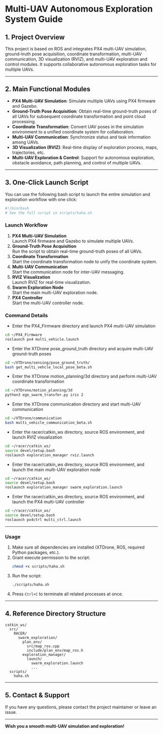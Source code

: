 # Multi-UAV Autonomous Exploration System Guide

## 1. Project Overview

This project is based on ROS and integrates PX4 multi-UAV simulation, ground-truth pose acquisition, coordinate transformation, multi-UAV communication, 3D visualization (RVIZ), and multi-UAV exploration and control modules. It supports collaborative autonomous exploration tasks for multiple UAVs.

---

## 2. Main Functional Modules

- **PX4 Multi-UAV Simulation**: Simulate multiple UAVs using PX4 firmware and Gazebo.
- **Ground-Truth Pose Acquisition**: Obtain real-time ground-truth poses of all UAVs for subsequent coordinate transformation and point cloud processing.
- **Coordinate Transformation**: Convert UAV poses in the simulation environment to a unified coordinate system for collaboration.
- **Multi-UAV Communication**: Synchronize status and task information among UAVs.
- **3D Visualization (RVIZ)**: Real-time display of exploration process, maps, trajectories, etc.
- **Multi-UAV Exploration & Control**: Support for autonomous exploration, obstacle avoidance, path planning, and control of multiple UAVs.

---

## 3. One-Click Launch Script

You can use the following bash script to launch the entire simulation and exploration workflow with one click:

```bash
#!/bin/bash
# See the full script in scripts/haha.sh
```

### Launch Workflow

1. **PX4 Multi-UAV Simulation**  
   Launch PX4 firmware and Gazebo to simulate multiple UAVs.
2. **Ground-Truth Pose Acquisition**  
   Run the script to obtain real-time ground-truth poses of all UAVs.
3. **Coordinate Transformation**  
   Start the coordinate transformation node to unify the coordinate system.
4. **Multi-UAV Communication**  
   Start the communication node for inter-UAV messaging.
5. **RVIZ Visualization**  
   Launch RVIZ for real-time visualization.
6. **Swarm Exploration Node**  
   Start the main multi-UAV exploration node.
7. **PX4 Controller**  
   Start the multi-UAV controller node.

### Command Details

- Enter the PX4_Firmware directory and launch PX4 multi-UAV simulation
```bash
cd ~/PX4_Firmware
roslaunch px4 multi_vehicle.launch
```

- Enter the XTDrone pose_ground_truth directory and acquire multi-UAV ground-truth poses
```bash
cd ~/XTDrone/sensing/pose_ground_truth/
bash get_multi_vehcle_local_pose_beta.sh
```

- Enter the XTDrone motion_planning/3d directory and perform multi-UAV coordinate transformation
```bash
cd ~/XTDrone/motion_planning/3d
python3 ego_swarm_transfer.py iris 2
```

- Enter the XTDrone communication directory and start multi-UAV communication
```bash
cd ~/XTDrone/communication
bash multi_vehicle_communication_beta.sh
```

- Enter the racer/catkin_ws directory, source ROS environment, and launch RVIZ visualization
```bash
cd ~/racer/catkin_ws/
source devel/setup.bash
roslaunch exploration_manager rviz.launch
```

- Enter the racer/catkin_ws directory, source ROS environment, and launch the main multi-UAV exploration node
```bash
cd ~/racer/catkin_ws/
source devel/setup.bash
roslaunch exploration_manager swarm_exploration.launch
```

- Enter the racer/catkin_ws directory, source ROS environment, and launch the PX4 multi-UAV controller
```bash
cd ~/racer/catkin_ws/
source devel/setup.bash
roslaunch px4ctrl multi_ctrl.launch
```

---

### Usage

1. Make sure all dependencies are installed (XTDrone, ROS, required Python packages, etc.).
2. Grant execute permission to the script:
   ```bash
   chmod +x scripts/haha.sh
   ```
3. Run the script:
   ```bash
   ./scripts/haha.sh
   ```
4. Press `Ctrl+C` to terminate all related processes at once.

---

## 4. Reference Directory Structure

```
catkin_ws/
  src/
    RACER/
      swarm_exploration/
        plan_env/
          src/map_ros.cpp
          include/plan_env/map_ros.h
        exploration_manager/
          launch/
            swarm_exploration.launch
            ...
  scripts/
    haha.sh
```

---

## 5. Contact & Support

If you have any questions, please contact the project maintainer or leave an issue.

---

**Wish you a smooth multi-UAV simulation and exploration!** 